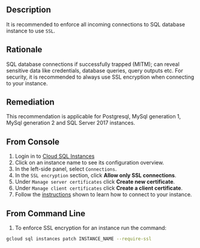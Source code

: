 ## Description

It is recommended to enforce all incoming connections to SQL database instance to use `SSL`.

## Rationale

SQL database connections if successfully trapped (MITM); can reveal sensitive data like credentials, database queries, query outputs etc. For security, it is recommended to always use SSL encryption when connecting to your instance.

## Remediation

This recommendation is applicable for Postgresql, MySql generation 1, MySql generation 2 and SQL Server 2017 instances.

## From Console

1. Login in to [Cloud SQL Instances](https://console.cloud.google.com/sql/instances)
2. Click on an instance name to see its configuration overview.
3. In the left-side panel, select `Connections`.
4. In the `SSL encryption` section, click **Allow only SSL connections**.
5. Under `Manage server certificates` click **Create new certificate**.
6. Under `Manage client certificates` click **Create a client certificate**.
7. Follow the [instructions](https://cloud.google.com/sql/docs/postgres/configure-ssl-instance) shown to learn how to connect to your instance.

## From Command Line

1. To enforce SSL encryption for an instance run the command:

```bash
gcloud sql instances patch INSTANCE_NAME --require-ssl
```
